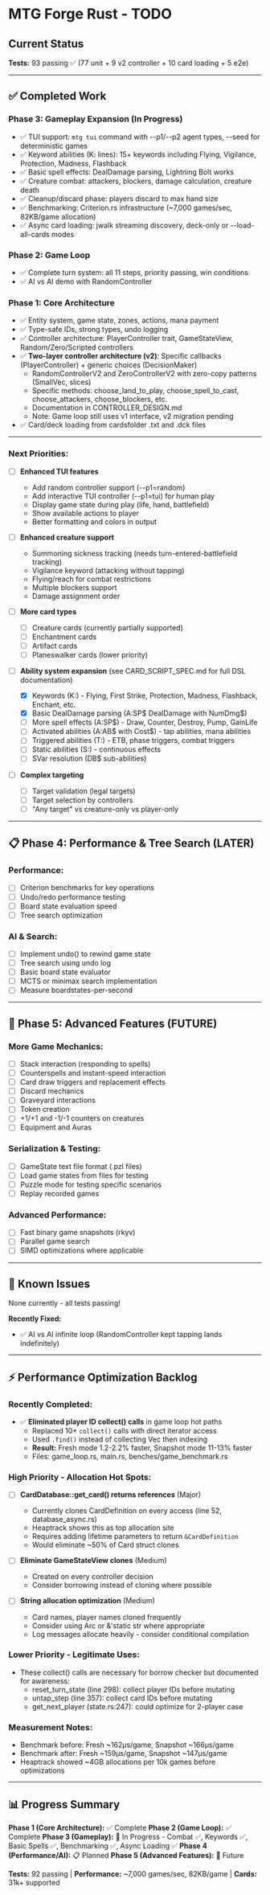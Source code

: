 # MTG Forge Rust - TODO

## Current Status

**Tests:** 93 passing ✅ (77 unit + 9 v2 controller + 10 card loading + 5 e2e)

---

## ✅ Completed Work

### Phase 3: Gameplay Expansion (In Progress)
- ✅ TUI support: `mtg tui` command with --p1/--p2 agent types, --seed for deterministic games
- ✅ Keyword abilities (K: lines): 15+ keywords including Flying, Vigilance, Protection, Madness, Flashback
- ✅ Basic spell effects: DealDamage parsing, Lightning Bolt works
- ✅ Creature combat: attackers, blockers, damage calculation, creature death
- ✅ Cleanup/discard phase: players discard to max hand size
- ✅ Benchmarking: Criterion.rs infrastructure (~7,000 games/sec, 82KB/game allocation)
- ✅ Async card loading: jwalk streaming discovery, deck-only or --load-all-cards modes

### Phase 2: Game Loop
- ✅ Complete turn system: all 11 steps, priority passing, win conditions
- ✅ AI vs AI demo with RandomController

### Phase 1: Core Architecture
- ✅ Entity system, game state, zones, actions, mana payment
- ✅ Type-safe IDs, strong types, undo logging
- ✅ Controller architecture: PlayerController trait, GameStateView, Random/Zero/Scripted controllers
- ✅ **Two-layer controller architecture (v2)**: Specific callbacks (PlayerController) + generic choices (DecisionMaker)
  - RandomControllerV2 and ZeroControllerV2 with zero-copy patterns (SmallVec, slices)
  - Specific methods: choose_land_to_play, choose_spell_to_cast, choose_attackers, choose_blockers, etc.
  - Documentation in CONTROLLER_DESIGN.md
  - Note: Game loop still uses v1 interface, v2 migration pending
- ✅ Card/deck loading from cardsfolder .txt and .dck files

---

### Next Priorities:

- [ ] **Enhanced TUI features**
  * Add random controller support (--p1=random)
  * Add interactive TUI controller (--p1=tui) for human play
  * Display game state during play (life, hand, battlefield)
  * Show available actions to player
  * Better formatting and colors in output

- [ ] **Enhanced creature support**
  * Summoning sickness tracking (needs turn-entered-battlefield tracking)
  * Vigilance keyword (attacking without tapping)
  * Flying/reach for combat restrictions
  * Multiple blockers support
  * Damage assignment order

- [ ] **More card types**
  - [ ] Creature cards (currently partially supported)
  - [ ] Enchantment cards
  - [ ] Artifact cards
  - [ ] Planeswalker cards (lower priority)

- [ ] **Ability system expansion** (see CARD_SCRIPT_SPEC.md for full DSL documentation)
  - [x] Keywords (K:) - Flying, First Strike, Protection, Madness, Flashback, Enchant, etc.
  - [x] Basic DealDamage parsing (A:SP$ DealDamage with NumDmg$)
  - [ ] More spell effects (A:SP$) - Draw, Counter, Destroy, Pump, GainLife
  - [ ] Activated abilities (A:AB$ with Cost$) - tap abilities, mana abilities
  - [ ] Triggered abilities (T:) - ETB, phase triggers, combat triggers
  - [ ] Static abilities (S:) - continuous effects
  - [ ] SVar resolution (DB$ sub-abilities)

- [ ] **Complex targeting**
  - [ ] Target validation (legal targets)
  - [ ] Target selection by controllers
  - [ ] "Any target" vs creature-only vs player-only

---

## 📋 Phase 4: Performance & Tree Search (LATER)

### Performance:
- [ ] Criterion benchmarks for key operations
- [ ] Undo/redo performance testing
- [ ] Board state evaluation speed
- [ ] Tree search optimization

### AI & Search:
- [ ] Implement undo() to rewind game state
- [ ] Tree search using undo log
- [ ] Basic board state evaluator
- [ ] MCTS or minimax search implementation
- [ ] Measure boardstates-per-second

---

## 📝 Phase 5: Advanced Features (FUTURE)

### More Game Mechanics:
- [ ] Stack interaction (responding to spells)
- [ ] Counterspells and instant-speed interaction
- [ ] Card draw triggers and replacement effects
- [ ] Discard mechanics
- [ ] Graveyard interactions
- [ ] Token creation
- [ ] +1/+1 and -1/-1 counters on creatures
- [ ] Equipment and Auras

### Serialization & Testing:
- [ ] GameState text file format (.pzl files)
- [ ] Load game states from files for testing
- [ ] Puzzle mode for testing specific scenarios
- [ ] Replay recorded games

### Advanced Performance:
- [ ] Fast binary game snapshots (rkyv)
- [ ] Parallel game search
- [ ] SIMD optimizations where applicable

---

## 🐛 Known Issues

None currently - all tests passing!

**Recently Fixed:**
- ✅ AI vs AI infinite loop (RandomController kept tapping lands indefinitely)

---

## ⚡ Performance Optimization Backlog

### Recently Completed:
- ✅ **Eliminated player ID collect() calls** in game loop hot paths
  - Replaced 10+ `collect()` calls with direct iterator access
  - Used `.find()` instead of collecting Vec then indexing
  - **Result:** Fresh mode 1.2-2.2% faster, Snapshot mode 11-13% faster
  - Files: game_loop.rs, main.rs, benches/game_benchmark.rs

### High Priority - Allocation Hot Spots:
- [ ] **CardDatabase::get_card() returns references** (Major)
  - Currently clones CardDefinition on every access (line 52, database_async.rs)
  - Heaptrack shows this as top allocation site
  - Requires adding lifetime parameters to return `&CardDefinition`
  - Would eliminate ~50% of Card struct clones

- [ ] **Eliminate GameStateView clones** (Medium)
  - Created on every controller decision
  - Consider borrowing instead of cloning where possible

- [ ] **String allocation optimization** (Medium)
  - Card names, player names cloned frequently
  - Consider using Arc<str> or &'static str where appropriate
  - Log messages allocate heavily - consider conditional compilation

### Lower Priority - Legitimate Uses:
- These collect() calls are necessary for borrow checker but documented for awareness:
  - reset_turn_state (line 298): collect player IDs before mutating
  - untap_step (line 357): collect card IDs before mutating
  - get_next_player (state.rs:247): could optimize for 2-player case

### Measurement Notes:
- Benchmark before: Fresh ~162µs/game, Snapshot ~166µs/game
- Benchmark after: Fresh ~159µs/game, Snapshot ~147µs/game
- Heaptrack showed ~4GB allocations per 10k games before optimizations

---

## 📊 Progress Summary

**Phase 1 (Core Architecture):** ✅ Complete
**Phase 2 (Game Loop):** ✅ Complete
**Phase 3 (Gameplay):** 🚧 In Progress - Combat ✅, Keywords ✅, Basic Spells ✅, Benchmarking ✅, Async Loading ✅
**Phase 4 (Performance/AI):** 📋 Planned
**Phase 5 (Advanced Features):** 📝 Future

**Tests:** 92 passing | **Performance:** ~7,000 games/sec, 82KB/game | **Cards:** 31k+ supported
